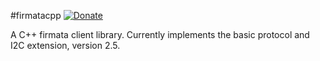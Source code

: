 #firmatacpp [![Donate](https://nourish.je/assets/images/donate.svg)](http://ko-fi.com/A250KJT)

A C++ firmata client library. Currently implements the basic protocol and I2C extension, version 2.5.
